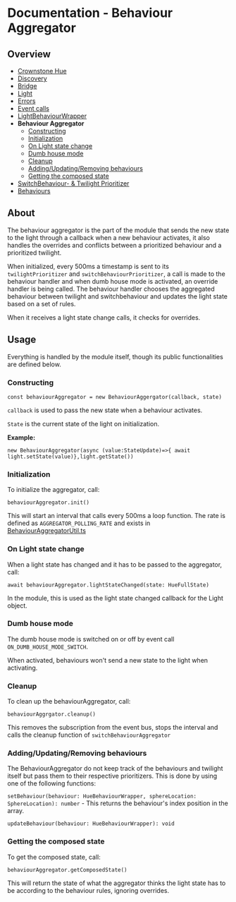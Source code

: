 # Documentation - Behaviour Aggregator

## Overview

- [Crownstone Hue](/documentation/CrownstoneHue.md)
- [Discovery](/documentation/Discovery.md)
- [Bridge](/documentation/Bridge.md)
- [Light](/documentation/Light.md)
- [Errors](/documentation/Errors.md)
- [Event calls](/documentation/EventCalls.md) 
- [LightBehaviourWrapper](/documentation/LightBehaviourWrapper.md)
- **Behaviour Aggregator**
  - [Constructing](#constructing)
  - [Initialization](#initialization)
  - [On Light state change](#on-light-state-change)
  - [Dumb house mode](#dumb-house-mode)
  - [Cleanup](#cleanup)
  - [Adding/Updating/Removing behaviours](#addingupdatingremoving-behaviours)
  - [Getting the composed state](#getting-the-composed-state)
- [SwitchBehaviour- & Twilight Prioritizer](/documentation/Prioritizer.md)
- [Behaviours](/documentation/Behaviours.md)

## About

The behaviour aggregator is the part of the module that sends the new state to the light through a callback when a new behaviour activates, it also handles the overrides and conflicts between a prioritized behaviour and a prioritized twilight.

When initialized, every 500ms a timestamp is sent to its `twilightPrioritizer` and `switchBehaviourPrioritizer`, a call is made to the behaviour handler and when dumb house mode is activated, an override handler is being called.
The behaviour handler chooses the aggregated behaviour between twilight and switchbehaviour and updates the light state based on a set of rules.

When it receives a light state change calls, it checks for overrides.

## Usage

Everything is handled by the module itself, though its public functionalities are defined below.

### Constructing

`const behaviourAggregator = new BehaviourAggergator(callback, state)`

`callback` is used to pass the new state when a behaviour activates.

`State` is the current state of the light on initialization.

**Example:**

`new BehaviourAggregator(async (value:StateUpdate)=>{ await light.setState(value)},light.getState())`

### Initialization

To initialize the aggregator, call:

`behaviourAggregator.init()`

This will start an interval that calls every 500ms a loop function.
The rate is defined as `AGGREGATOR_POLLING_RATE` and exists in [BehaviourAggregatorUtil.ts](/src/behaviour/BehaviourAggregatorUtil.ts)

### On Light state change

When a light state has changed and it has to be passed to the aggregator, call:

`await behaviourAggregator.lightStateChanged(state: HueFullState)`

In the module, this is used as the light state changed callback for the Light object.

### Dumb house mode

The dumb house mode is switched on or off by event call `ON_DUMB_HOUSE_MODE_SWITCH`.

When activated, behaviours won't send a new state to the light when activating.

### Cleanup

To clean up the behaviourAggregator, call:

`behaviourAggrgator.cleanup()`

This removes the subscription from the event bus, stops the interval and calls the cleanup function of `switchBehaviourAggregator`

### Adding/Updating/Removing behaviours

The BehaviourAggregator do not keep track of the behaviours and twilight itself but pass them to their respective prioritizers.
This is done by using one of the following functions:

`setBehaviour(behaviour: HueBehaviourWrapper, sphereLocation: SphereLocation): number` - This returns the behaviour's index position in the array.
 

`updateBehaviour(behaviour: HueBehaviourWrapper): void`

### Getting the composed state

To get the composed state, call:

`behaviourAggregator.getComposedState()`

This will return the state of what the aggregator thinks the light state has to be according to the behaviour rules, ignoring overrides.
